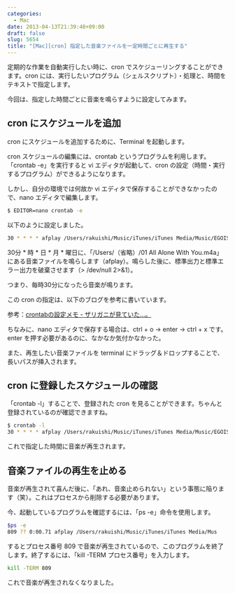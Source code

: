 ```yaml
---
categories:
  - Mac
date: 2013-04-13T21:39:48+09:00
draft: false
slug: 5654
title: "[Mac][cron] 指定した音楽ファイルを一定時間ごとに再生する"
---
```


定期的な作業を自動実行したい時に、cron でスケジューリングすることができます。cron には、実行したいプログラム（シェルスクリプト）・処理と、時間をテキストで指定します。

今回は、指定した時間ごとに音楽を鳴らすように設定してみます。

## cron にスケジュールを追加

cron にスケジュールを追加するために、Terminal を起動します。

cron スケジュールの編集には、crontab というプログラムを利用します。「crontab -e」を実行すると vi エディタが起動して、cron の設定（時間・実行するプログラム）ができるようになります。

しかし、自分の環境では何故か vi エディタで保存することができなかったので、nano エディタで編集します。

```bash
$ EDITOR=nano crontab -e
```

以下のように設定しました。

```bash
30 * * * * afplay /Users/rakuishi/Music/iTunes/iTunes Media/Music/EGOIST/All Alone With You - EP/01 All Alone With You.m4a > /dev/null 2>&1
```

30分 * 時 * 日 * 月 * 曜日に、「/Users/（省略）/01 All Alone With You.m4a」にある音楽ファイルを鳴らします（afplay）。鳴らした後に、標準出力と標準エラー出力を破棄させます（> /dev/null 2>&1）。

つまり、毎時30分になったら音楽が鳴ります。

この cron の指定は、以下のブログを参考に書いています。

参考：[crontabの設定メモ - ザリガニが見ていた...。](http://d.hatena.ne.jp/zariganitosh/20090303/1236127071)

ちなみに、nano エディタで保存する場合は、ctrl + o → enter → ctrl + x です。enter を押す必要があるのに、なかなか気付かなかった。

また、再生したい音楽ファイルを terminal にドラッグ＆ドロップすることで、長いパスが挿入されます。

## cron に登録したスケジュールの確認

「crontab -l」することで、登録された cron を見ることができます。ちゃんと登録されているのが確認できますね。

```bash
$ crontab -l
30 * * * * afplay /Users/rakuishi/Music/iTunes/iTunes Media/Music/EGOIST/All Alone With You - EP/01 All Alone With You.m4a > /dev/null 2>&1
```

これで指定した時間に音楽が再生されます。

## 音楽ファイルの再生を止める

音楽が再生されて喜んだ後に、「あれ、音楽止められない」という事態に陥ります（笑）。これはプロセスから削除する必要があります。

今、起動しているプログラムを確認するには、「ps -e」命令を使用します。

```bash
$ps -e
809 ?? 0:00.71 afplay /Users/rakuishi/Music/iTunes/iTunes Media/Mus
```

するとプロセス番号 809 で音楽が再生されているので、このプログラムを終了します。終了するには、「kill -TERM プロセス番号」を入力します。

```bash
kill -TERM 809
```

これで音楽が再生されなくなりました。

